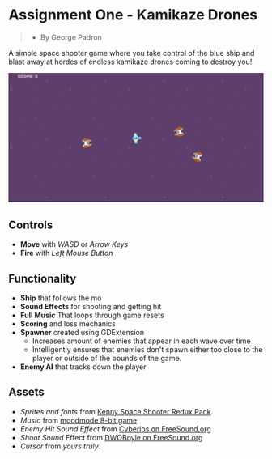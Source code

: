 # Assignment One - Kamikaze Drones
> - By George Padron

A simple space shooter game where you take control of the blue ship and blast away at hordes of endless kamikaze drones coming to destroy you!

![Screenshot](./screenshot.png)
## Controls 

- **Move** with *WASD* or *Arrow Keys* 
- **Fire** with *Left Mouse Button* 

## Functionality
- **Ship** that follows the mo
- **Sound Effects** for shooting and getting hit 
- **Full Music** That loops through game resets
- **Scoring** and loss mechanics 
- **Spawner** created using GDExtension 
    - Increases amount of enemies that appear in each wave over time
    - Intelligently ensures that enemies don't spawn either too close to the player or outside of the bounds of the game. 
- **Enemy AI** that tracks down the player

## Assets
- *Sprites and fonts* from [Kenny Space Shooter Redux Pack](https://kenney.nl/assets/space-shooter-redux).
- *Music* from [moodmode 8-bit game](https://pixabay.com/music/video-games-8-bit-game-158815/)
- *Enemy Hit Sound Effect* from [Cyberios on FreeSound.org](https://freesound.org/people/Cyberios/sounds/145788/)
- *Shoot Sound* Effect from [DWOBoyle on FreeSound.org](https://freesound.org/people/DWOBoyle/sounds/143611/)
- *Cursor* from *yours truly*.

